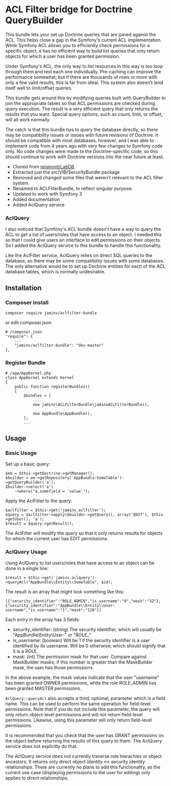# ACL Filter bridge for Doctrine QueryBuilder

This bundle lets your set up Doctrine queries that are joined against the ACL.
This helps close a gap in the Symfony's current ACL implementation. While
Symfony ACL allows you to efficiently check permissions for a specific object,
it has no efficient way to build list queries that only return objects for
which a user has been granted permission.

Under Symfony's ACL, the only way to list resources in this way is too loop
through them and test each one individually.  Pre-caching can improve the
performance somewhat, but if there are thousands of rows or more with only a
few valid results, this is far from ideal.  This system also doesn't lend
itself well to limit/offset queries.

This bundle gets around this by modifying queries built with QueryBuilder to
join the appropriate tables so that ACL permissions are checked during query
execution.  The result is a very efficient query that only returns the results
that you want.  Special query options, such as count, limit, or offset, will
all work normally.

The catch is that this bundle has to query the database directly, so
there may be compatibility issues or issues with future revisions of Doctrine.
It should be compatible with most databases, however, and I was able to
implement code from 4 years ago with very few changes to Symfony code only.
No code changes were made to the Doctrine-specific code, so this should
continue to work with Doctrine versions into the near future at least.

* Cloned from <a href="https://github.com/rejsmont/LabDB">rejsmont/LabDB</a>.
* Extracted just the src/VIB/SecurityBundle package
* Removed and changed some files that weren't relevant to the ACL filter system.
* Renamed to ACLFilterBundle, to reflect singular purpose.
* Updated to work with Symfony 3
* Added documentation
* Added AclQuery service

### AclQuery

I also noticed that Symfony's ACL bundle doesn't have a way to query the ACL
to get a list of users/roles that have access to an object.  I needed this so
that I could give users an interface to edit permissions on their objects.
So I added the AclQuery service to this bundle to handle this functionality.

Like the AclFilter service, AclQuery relies on direct SQL queries to the
database, so there may be some compatibility issues with some databases.
The only alternative would be to set up Doctrine entities for each of
the ACL database tables, which is normally undesirable.

## Installation

### Composer Install

    composer require jaminv/aclfilter-bundle

or edit composer.json:

    # /composer.json
    "require": {
        ...
        "jaminv/aclfilter-bundle": "dev-master"
    },

### Register Bundle

    # /app/AppKernel.php
    class AppKernel extends Kernel
    {
        public function registerBundles()
        {
            $bundles = [
                ...
                new jaminv\ACLFilterBundle\jaminvACLFilterBundle(),

                new AppBundle\AppBundle(),
            ];
            ...

## Usage

### Basic Usage

Set up a basic query:

    $em = $this->getDoctrine->getManager();
    $builder = em->getRepository('AppBundle:SomeTable')->getQueryBuilder('a');
    $builder->select('a')
        ->where("a.somefield = 'value'");

Apply the AclFilter to the query:

    $aclfilter = $this->get('jaminv.aclfilter');
    $query = $aclfilter->apply($builder->getQuery(), array('EDIT'), $this->getUser(), 'a');
    $result = $query->getResult();

The AclFilter will modify the query so that it only returns results for objects
for which the current user has EDIT permissions.

### AclQuery Usage

Using AclQuery to list users/roles that have access to an object can be done
in a single line:

    $result = $this->get('jaminv.aclquery')->queryAcl("AppBundle\\Entity\\SomeTable", $id);

The result is an array that might look something like this:

    [{"security_identifier":"ROLE_ADMIN","is_username":"0","mask":"32"},
    {"security_identifier":"AppBundle\\Entity\\User-username","is_username":"1","mask":"128"}]

Each entry in the array has 3 fields:

* security_identifier: (string) The security identifier, which will usually be "AppBundle\\Entity\\User-<username>" or "ROLE_<role>"
* is_username: (boolean) Will be 1 if the security identifier is a user identified by its username.  Will be 0 otherwise, which should signify that it is a ROLE.
* mask: (int) The permission mask for that user. Compare against MaskBuilder masks; if this number is greater than the MaskBuilder mask, the user has those permissions.

In the above example, the mask values indicate that the user "username" has been
granted OWNER permissions, while the role ROLE_ADMIN has been granted MASTER
permissions.

`AclQuery::queryAcl` also accepts a third, optional, parameter which is a field
name.  This can be used to perform the same operation for field-level permissions.
Note that if you do not include this parameter, the query will only return
object-level permissions and will not return field-level permissions.  Likewise,
using this parameter will only return field-level permissions.

It is recommended that you check that the user has GRANT permissions on
the object before returning the results of this query to them.  The AclQuery
service does not explicitly do that.

The AclQuery service does not currently traverse role hierachies or object ancestors.
It returns only direct object identity <-> security identity relationships.
There are currently no plans to add this functionality, as the current use
case (displaying permissions to the user for editing) only applies to direct
relationships.

